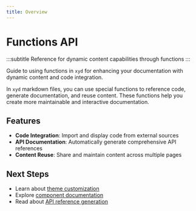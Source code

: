 ```yaml
---
title: Overview
---
```


# Functions API
:::subtitle
Reference for dynamic content capabilities through functions
:::

Guide to using functions in `xyd` for enhancing your documentation with dynamic content and code integration.

In `xyd` markdown files, you can use special functions to reference code, generate documentation, and reuse content. These functions help you create more maintainable and interactive documentation.

## Features

- **Code Integration**: Import and display code from external sources
- **API Documentation**: Automatically generate comprehensive API references
- **Content Reuse**: Share and maintain content across multiple pages

## Next Steps

- Learn about [theme customization](/docs/guides/customization-introduction)
- Explore [component documentation](/docs/components)
- Read about [API reference generation](/docs/guides/api-reference)
